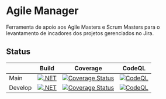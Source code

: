 # Agile Manager
Ferramenta de apoio aos Agile Masters e Scrum Masters para o levantamento de incadores dos projetos gerenciados no Jira.

## Status

| | Build | Coverage | CodeQL |
| ------ | ------ | ------ | ------ |
| Main | [![.NET](https://github.com/mecontrola/AgileManager/actions/workflows/dotnet.yml/badge.svg?branch=main)](https://github.com/mecontrola/AgileManager/actions/workflows/dotnet.yml) | [![Coverage Status](https://coveralls.io/repos/github/mecontrola/AgileManager/badge.svg?branch=main)](https://coveralls.io/github/mecontrola/AgileManager?branch=main) | [![CodeQL](https://github.com/mecontrola/AgileManager/actions/workflows/codeql-analysis.yml/badge.svg?branch=main)](https://github.com/mecontrola/AgileManager/actions/workflows/codeql-analysis.yml) |
| Develop | [![.NET](https://github.com/mecontrola/AgileManager/actions/workflows/dotnet.yml/badge.svg?branch=develop)](https://github.com/mecontrola/AgileManager/actions/workflows/dotnet.yml) | [![Coverage Status](https://coveralls.io/repos/github/mecontrola/AgileManager/badge.svg?branch=develop)](https://coveralls.io/github/mecontrola/AgileManager?branch=develop) | [![CodeQL](https://github.com/mecontrola/AgileManager/actions/workflows/codeql-analysis.yml/badge.svg?branch=develop)](https://github.com/mecontrola/AgileManager/actions/workflows/codeql-analysis.yml) |